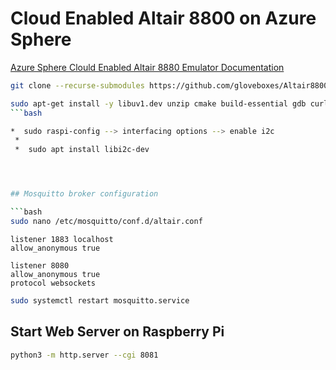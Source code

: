 # Cloud Enabled Altair 8800 on Azure Sphere

[Azure Sphere Clould Enabled Altair 8880 Emulator Documentation](https://github.com/AzureSphereCloudEnabledAltair8800/AzureSphereCloudEnabledAltair8800.emulator/wiki)

```bash
git clone --recurse-submodules https://github.com/gloveboxes/Altair8800Linux.git
```


```bash
sudo apt-get install -y libuv1.dev unzip cmake build-essential gdb curl libcurl4-openssl-dev libssl-dev uuid-dev ca-certificates git mosquitto libi2c-dev
```bash

*  sudo raspi-config --> interfacing options --> enable i2c
 *
 *  sudo apt install libi2c-dev




## Mosquitto broker configuration

```bash
sudo nano /etc/mosquitto/conf.d/altair.conf
```

```text
listener 1883 localhost
allow_anonymous true

listener 8080
allow_anonymous true
protocol websockets

```

```bash
sudo systemctl restart mosquitto.service
```


## Start Web Server on Raspberry Pi

```bash
python3 -m http.server --cgi 8081
```

